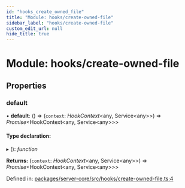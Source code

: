 ```yaml
---
id: "hooks_create_owned_file"
title: "Module: hooks/create-owned-file"
sidebar_label: "hooks/create-owned-file"
custom_edit_url: null
hide_title: true
---
```


# Module: hooks/create-owned-file

## Properties

### default

• **default**: () => (`context`: *HookContext*<any, Service<any\>\>) => *Promise*<HookContext<any, Service<any\>\>\>

#### Type declaration:

▸ (): *function*

**Returns:** (`context`: *HookContext*<any, Service<any\>\>) => *Promise*<HookContext<any, Service<any\>\>\>

Defined in: [packages/server-core/src/hooks/create-owned-file.ts:4](https://github.com/xr3ngine/xr3ngine/blob/7e8e151f1/packages/server-core/src/hooks/create-owned-file.ts#L4)

